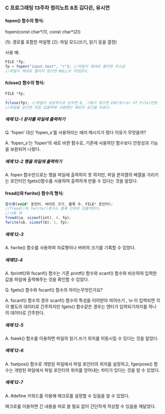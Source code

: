 ### C 프로그래밍 13주차 정리노트 8조 김다은, 유시연





#### fopen() 함수의 형식:

fopen(const char*(1), const char*(2))

(1): 경로를 포함한 파일명 (2): 파일 모드(쓰기, 읽기 등을 결정)

사용 예:

```jsx
FILE *fp;
fp = fopen("input.text", "r"); //파일이 제대로 열리면 주소값
//파일이 제대로 열리지 않으면 NULL이 저장된다. 
```

#### fclose() 함수의 형식:

```jsx
FILE *fp;
...
fclose(fp); //파일이 성공적으로 닫히면 0, 그렇지 않으면 EOF(Error Of File)반환 
//파일을 닫으면 파일 입출력에 사용했던 메모리 공간을 비운다.
```

##### 예제 12-1 문자를 파일에 출력하기 

Q. ‘fopen’ 대신 ‘fopen_s’를 사용하라는 에러 메시지가 떴다 이유가 무엇을까?

A. ‘fopen_s’는 ‘fopen’의 새로 바뀐 함수로, 기존에 사용하던 함수보다 안정성과 기능을 보완되어 나왔다. 



##### 예제 12-2 행을 파일에 출력하기

A. fopen 함수만으로는 행을 파일에 출력하지 못 하지만,  파일 문자열의 배열을 가리키는 포인터인 fgets()함수를 사용하여 출력하게 만들 수 있다는 것을 알았다. 


#### fread()와 fwrite() 함수의 형식:

```jsx
함수명(void* 포인터, 바이트 크기, 블록 수, FILE* 포인터);
//fread()와 fwrite()함수는 블록 단위로 입출력한다. 
//사용 예
fread(&a, sizeof(int), 4, fp);
fwrite(&b, sizeof(b), 1, fp);
```


##### 예제 12-3

A. fwrite() 함수를 사용하여 자료형이나 버퍼의 크기를 기록할 수 있었다. 



##### 예제12-4

A. fprintf()와 fscanf() 함수는 기존 printf() 함수와 scanf() 함수와 비슷하여 입력한 값을 파일에 출력해주는 것을 확인할 수 있었다. 

Q. fgets() 함수와 fscanf() 함수의 차이는무엇인가요?

A. fscanf() 함수의 경우 scanf() 함수의 특성을 이어받아 띄어쓰기 , \n 이 입력되면 각각 별도의 데이터로 간주하지만 fgets() 함수같은 경우는 엔터가 입력되기까지를 하나의 데이터로 간주한다. 



##### 예제 12-5

A. fseek() 함수를 이용하면 파일의 읽기.쓰기 위치를 이동시킬 수 있다는 것을 알았다. 



##### 예제 12-6

A. fsetpos() 함수로 개방된 파일에서 파일 포인터의 위치를 설정하고, fgerpose() 함수는 개방된 파일에서 파일 포인터의 위치를 얻어내는 차이가 있다는 것을 알 수 있었다. 



##### 예제 12-7

A. #define 키워드를 이용해 매크로를 설정할 수 있음을 알 수 있었다. 

매크로를 이용하면 긴 내용을 따로 쓸 필요 없이 간단하게 작성할 수 있음을 깨달았다.
